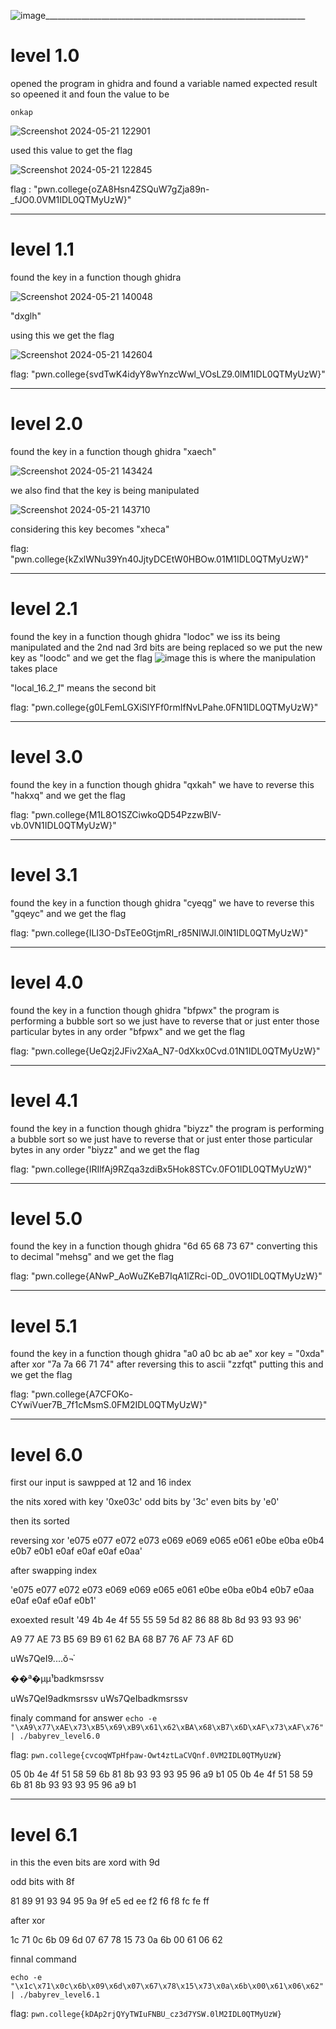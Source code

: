 ![image](https://github.com/adwait3/pwn-colez/assets/148553626/c4247e3e-0abc-4980-a2c2-d46556f40eb2)_________________________________________________________________
# level 1.0
opened the program in ghidra and found a variable named expected result so opeened it and foun the value to be 
```
onkap

```
![Screenshot 2024-05-21 122901](https://github.com/adwait3/pwn-colez/assets/148553626/556c7cad-9f03-4fea-a598-dd1a2016c1b4)

used this value to get the flag 

![Screenshot 2024-05-21 122845](https://github.com/adwait3/pwn-colez/assets/148553626/3a75e7bf-0322-4b70-a1dc-55966fce0562)

flag : "pwn.college{oZA8Hsn4ZSQuW7gZja89n-_fJO0.0VM1IDL0QTMyUzW}"


_____________________________________________________________________________________________

# level 1.1
found the key in a function though ghidra

![Screenshot 2024-05-21 140048](https://github.com/adwait3/pwn-colez/assets/148553626/77836039-740a-4daf-bf45-baa7e519b680)

"dxglh"

using this we get the flag 

![Screenshot 2024-05-21 142604](https://github.com/adwait3/pwn-colez/assets/148553626/ea849d8f-ccdc-4966-9b49-8da3b3e6b47e)

flag: "pwn.college{svdTwK4idyY8wYnzcWwl_VOsLZ9.0lM1IDL0QTMyUzW}"

______________________________________________________________________________________

# level 2.0
found the key in a function though ghidra
"xaech"

![Screenshot 2024-05-21 143424](https://github.com/adwait3/pwn-colez/assets/148553626/c36af266-0e19-4d54-9d63-3885dc3dd861)

we also find that the key is being manipulated 

![Screenshot 2024-05-21 143710](https://github.com/adwait3/pwn-colez/assets/148553626/11b5f653-5935-4627-81c9-10a2f57b2480)

 considering this key becomes 
 "xheca"

flag: "pwn.college{kZxlWNu39Yn40JjtyDCEtW0HBOw.01M1IDL0QTMyUzW}"


______________________________________________________________________________________

# level 2.1
found the key in a function though ghidra
"lodoc"
we iss its being manipulated and the 2nd nad 3rd bits are being replaced so we put the new key as
"loodc"
and we get the flag
![image](https://github.com/adwait3/pwn-colez/assets/148553626/9a4fc6c0-26c3-4f2d-bc09-a76cf2f72301)
this is where the manipulation takes place 

"local_16._2_1_" means the second bit 

flag: "pwn.college{g0LFemLGXiSlYFf0rmIfNvLPahe.0FN1IDL0QTMyUzW}"
______________________________________________________________________________________

# level 3.0
found the key in a function though ghidra
"qxkah"
we have to reverse this 
"hakxq"
and we get the flag

flag: "pwn.college{M1L8O1SZCiwkoQD54PzzwBlV-vb.0VN1IDL0QTMyUzW}"
______________________________________________________________________________________

# level 3.1
found the key in a function though ghidra
"cyeqg"
we have to reverse this 
"gqeyc"
and we get the flag

flag: "pwn.college{ILI3O-DsTEe0GtjmRI_r85NIWJl.0lN1IDL0QTMyUzW}"

______________________________________________________________________________________

# level 4.0
found the key in a function though ghidra
"bfpwx"
the program is performing a bubble sort so we just have to reverse that or just enter those particular bytes in any order
"bfpwx"
and we get the flag

flag: "pwn.college{UeQzj2JFiv2XaA_N7-0dXkx0Cvd.01N1IDL0QTMyUzW}"

______________________________________________________________________________________

# level 4.1
found the key in a function though ghidra
"biyzz"
the program is performing a bubble sort so we just have to reverse that or just enter those particular bytes in any order
"biyzz"
and we get the flag

flag: "pwn.college{IRIlfAj9RZqa3zdiBx5Hok8STCv.0FO1IDL0QTMyUzW}"

______________________________________________________________________________________

# level 5.0
found the key in a function though ghidra
"6d 65 68 73 67"
converting this to decimal
"mehsg"
and we get the flag

flag: "pwn.college{ANwP_AoWuZKeB7IqA1lZRci-0D_.0VO1IDL0QTMyUzW}"

______________________________________________________________________________________

# level 5.1
found the key in a function though ghidra
"a0 a0 bc ab ae"
xor key = "0xda"
after xor "7a 7a 66  71 74"
after reversing this to ascii
"zzfqt"
putting this 
and we get the flag

flag: "pwn.college{A7CFOKo-CYwiVuer7B_7f1cMsmS.0FM2IDL0QTMyUzW}"
______________________________________________________________________________________

# level 6.0

first our input is sawpped at 12 and 16 index 

the nits xored with key '0xe03c' odd bits by '3c' even bits by 'e0'

then its sorted

reversing xor
'e075 e077 e072 e073 e069 e069 e065 e061 e0be e0ba e0b4 e0b7 e0b1 e0af e0af e0af e0aa'

after swapping index

'e075 e077 e072 e073 e069 e069 e065 e061 e0be e0ba e0b4 e0b7 e0aa e0af e0af e0af e0b1'


exoexted result
'49 4b 4e 4f 55 55 59 5d 82 86 88 8b 8d 93 93 93 96'

A9 77 AE 73 B5 69 B9 61 62 BA 68 B7 76 AF 73 AF 6D


uWs7QeI9....ŏ¬֗

��ª�µµ¹badkmsrssv

uWs7QeI9adkmsrssv
uWs7QeIbadkmsrssv

finaly command for answer
```echo -e "\xA9\x77\xAE\x73\xB5\x69\xB9\x61\x62\xBA\x68\xB7\x6D\xAF\x73\xAF\x76" | ./babyrev_level6.0```

flag: ```pwn.college{cvcoqWTpHfpaw-Owt4ztLaCVQnf.0VM2IDL0QTMyUzW}```



05 0b 4e 4f 51 58 59 6b 81 8b 93 93 93 95 96 a9 b1
05 0b 4e 4f 51 58 59 6b 81 8b 93 93 93 95 96 a9 b1
______________________________________________________________________________________

# level 6.1
in this the even bits are xord with 9d 

odd bits with 8f 


  81 89 91 93 94 95 9a 9f e5 ed ee f2 f6 f8 fc fe ff

  after xor
  
 1c 71 0c 6b 09 6d 07 67 78 15 73 0a 6b 00 61 06 62


finnal command 
```
echo -e "\x1c\x71\x0c\x6b\x09\x6d\x07\x67\x78\x15\x73\x0a\x6b\x00\x61\x06\x62" | ./babyrev_level6.1
```


flag: `pwn.college{kDAp2rjQYyTWIuFNBU_cz3d7YSW.0lM2IDL0QTMyUzW}`
